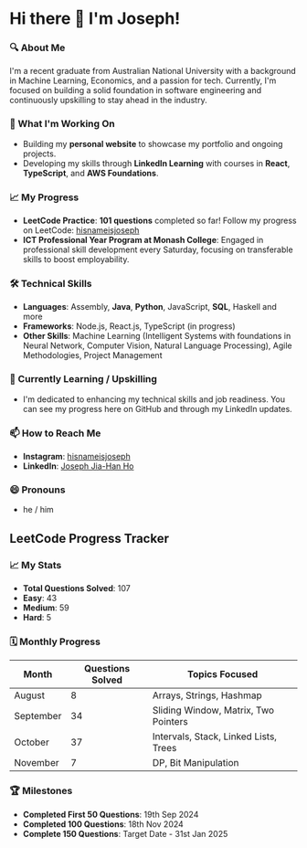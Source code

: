 # Hi there 👋 I'm Joseph!

### 🔍 About Me
I'm a recent graduate from Australian National University with a background in Machine Learning, Economics, and a passion for tech. Currently, I'm focused on building a solid foundation in software engineering and continuously upskilling to stay ahead in the industry.

### 🚀 What I'm Working On
- Building my **personal website** to showcase my portfolio and ongoing projects.
- Developing my skills through **LinkedIn Learning** with courses in **React**, **TypeScript**, and **AWS Foundations**.

### 📈 My Progress
- **LeetCode Practice**: **101 questions** completed so far! Follow my progress on LeetCode: [hisnameisjoseph](https://leetcode.com/u/hisnameisjoseph/)
- **ICT Professional Year Program at Monash College**: Engaged in professional skill development every Saturday, focusing on transferable skills to boost employability.
  
### 🛠️ Technical Skills
- **Languages**: Assembly, **Java**, **Python**, JavaScript, **SQL**, Haskell and more
- **Frameworks**: Node.js, React.js, TypeScript (in progress)
- **Other Skills**: Machine Learning (Intelligent Systems with foundations in Neural Network, Computer Vision, Natural Language Processing), Agile Methodologies, Project Management

### 🌱 Currently Learning / Upskilling
- I'm dedicated to enhancing my technical skills and job readiness. You can see my progress here on GitHub and through my LinkedIn updates.

### 📫 How to Reach Me
- **Instagram**: [hisnameisjoseph](https://www.instagram.com/hisnameisjoseph/)
- **LinkedIn**: [Joseph Jia-Han Ho](https://www.linkedin.com/in/joseph-jia-han-ho)

### 😄 Pronouns
- he / him


## LeetCode Progress Tracker

### 📈 My Stats
- **Total Questions Solved**: 107
- **Easy**: 43
- **Medium**: 59
- **Hard**: 5

### 🗓️ Monthly Progress
| Month      | Questions Solved | Topics Focused                         |
|------------|------------------|----------------------------------------|
| August     | 8                | Arrays, Strings, Hashmap               |
| September  | 34               | Sliding Window, Matrix, Two Pointers   |
| October    | 37               | Intervals, Stack, Linked Lists, Trees  |
| November   | 7                | DP, Bit Manipulation                   |

### 🏆 Milestones
- **Completed First 50 Questions**: 19th Sep 2024
- **Completed 100 Questions**: 18th Nov 2024
- **Complete 150 Questions**: Target Date - 31st Jan 2025
